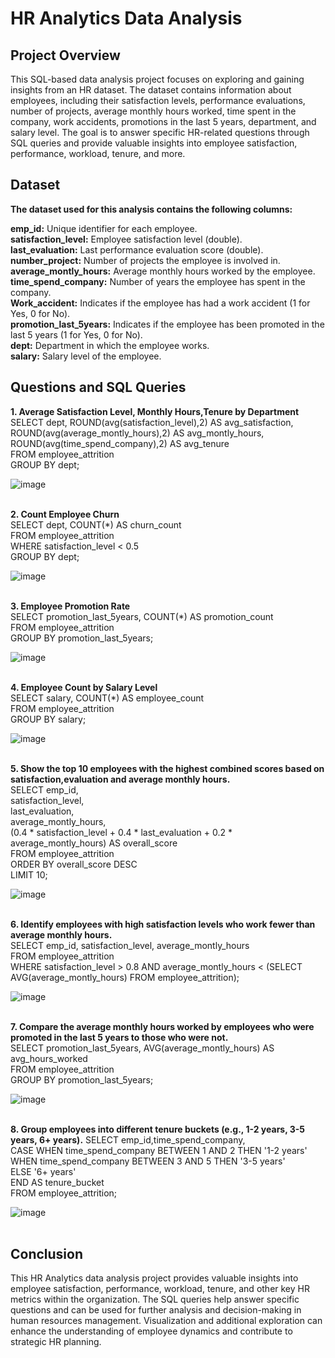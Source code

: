 # HR Analytics Data Analysis <br>

## Project Overview <br>
This SQL-based data analysis project focuses on exploring and gaining insights from an HR dataset. The dataset contains information about employees, including their satisfaction levels, performance evaluations, number of projects, average monthly hours worked, time spent in the company, work accidents, promotions in the last 5 years, department, and salary level. The goal is to answer specific HR-related questions through SQL queries and provide valuable insights into employee satisfaction, performance, workload, tenure, and more.

## Dataset
**The dataset used for this analysis contains the following columns:**

**emp_id:** Unique identifier for each employee.<br>
**satisfaction_level:** Employee satisfaction level (double).<br>
**last_evaluation:** Last performance evaluation score (double).<br>
**number_project:** Number of projects the employee is involved in.<br>
**average_montly_hours:** Average monthly hours worked by the employee.<br>
**time_spend_company:** Number of years the employee has spent in the company.<br>
**Work_accident:** Indicates if the employee has had a work accident (1 for Yes, 0 for No).<br>
**promotion_last_5years:** Indicates if the employee has been promoted in the last 5 years (1 for Yes, 0 for No).<br>
**dept:** Department in which the employee works.<br>
**salary:** Salary level of the employee.<br>

## Questions and SQL Queries

**1. Average Satisfaction Level, Monthly Hours,Tenure by Department** <br>
SELECT dept, ROUND(avg(satisfaction_level),2) AS avg_satisfaction, <br>
ROUND(avg(average_montly_hours),2) AS avg_montly_hours,<br>
ROUND(avg(time_spend_company),2) AS avg_tenure <br>
FROM employee_attrition <br>
GROUP BY dept;

![image](https://github.com/niranjanpatil29/HR-Analytics-SQL/assets/115970117/80bdfc4a-0ac2-448c-997e-08e74eb69ca6)
<br><br>

**2. Count Employee Churn** <br>
SELECT dept, COUNT(*) AS churn_count <br>
FROM employee_attrition <br>
WHERE satisfaction_level < 0.5 <br>
GROUP BY dept;

![image](https://github.com/niranjanpatil29/HR-Analytics-SQL/assets/115970117/644f6420-8df2-4945-80dc-2654bb3c6856)
<br><br>

**3. Employee Promotion Rate** <br>
SELECT promotion_last_5years, COUNT(*) AS promotion_count <br>
FROM employee_attrition <br>
GROUP BY promotion_last_5years;

![image](https://github.com/niranjanpatil29/HR-Analytics-SQL/assets/115970117/65243693-0318-437f-badc-d92c6a4f993e)
<br><br>

**4. Employee Count by Salary Level** <br>
SELECT salary, COUNT(*) AS employee_count <br>
FROM employee_attrition <br>
GROUP BY salary;

![image](https://github.com/niranjanpatil29/HR-Analytics-SQL/assets/115970117/898bc3df-6262-4439-b52e-0f61731cb364)
<br><br>

**5. Show the top 10 employees with the highest combined scores based on satisfaction,evaluation and average monthly hours.** <br>
SELECT emp_id, <br>
       satisfaction_level, <br>
       last_evaluation, <br>
       average_montly_hours, <br>
       (0.4 * satisfaction_level + 0.4 * last_evaluation + 0.2 * average_montly_hours) AS overall_score <br>
FROM employee_attrition <br>
ORDER BY overall_score DESC <br>
LIMIT 10;

![image](https://github.com/niranjanpatil29/HR-Analytics-SQL/assets/115970117/c09e466f-638b-46f4-a797-e31fe2446d3a)
<br><br>

**6. Identify employees with high satisfaction levels who work fewer than average monthly hours.** <br>
SELECT emp_id, satisfaction_level, average_montly_hours <br>
FROM employee_attrition <br>
WHERE satisfaction_level > 0.8 AND average_montly_hours < (SELECT AVG(average_montly_hours) FROM employee_attrition);

![image](https://github.com/niranjanpatil29/HR-Analytics-SQL/assets/115970117/bd1add0c-124a-45de-8463-60ec56467068)
<br><br>

**7. Compare the average monthly hours worked by employees who were promoted in the last 5 years to those who were not.** <br>
SELECT promotion_last_5years, AVG(average_montly_hours) AS avg_hours_worked <br>
FROM employee_attrition <br>
GROUP BY promotion_last_5years;

![image](https://github.com/niranjanpatil29/HR-Analytics-SQL/assets/115970117/51a514c5-7e92-4843-93db-a7261cfa5aac)
<br><br>

**8. Group employees into different tenure buckets (e.g., 1-2 years, 3-5 years, 6+ years).**
SELECT emp_id,time_spend_company, <br>
CASE WHEN time_spend_company BETWEEN 1 AND 2 THEN '1-2 years' <br>
	WHEN time_spend_company BETWEEN 3 AND 5 THEN '3-5 years' <br>
	ELSE '6+ years' <br>
	END AS tenure_bucket <br>
FROM employee_attrition;

![image](https://github.com/niranjanpatil29/HR-Analytics-SQL/assets/115970117/e674075d-79c9-408f-bb26-7c891f097b4e)
<br><br>

## Conclusion
This HR Analytics data analysis project provides valuable insights into employee satisfaction, performance, workload, tenure, and other key HR metrics within the organization. The SQL queries help answer specific questions and can be used for further analysis and decision-making in human resources management. Visualization and additional exploration can enhance the understanding of employee dynamics and contribute to strategic HR planning.
